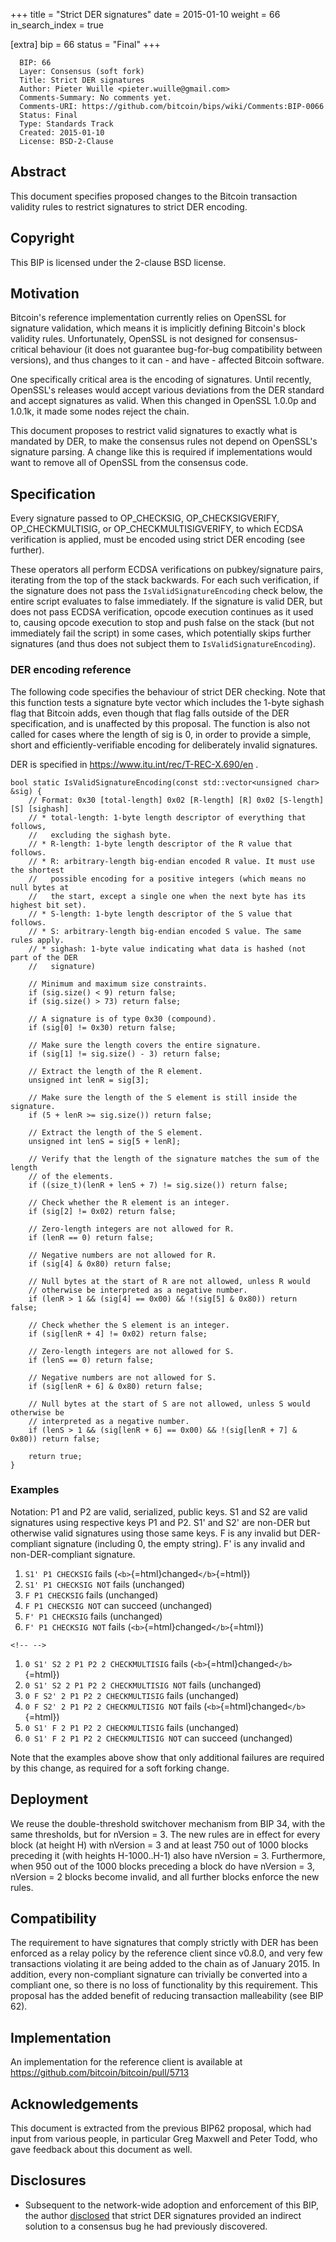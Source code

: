 +++
title = "Strict DER signatures"
date = 2015-01-10
weight = 66
in_search_index = true

[extra]
bip = 66
status = "Final"
+++

      BIP: 66
      Layer: Consensus (soft fork)
      Title: Strict DER signatures
      Author: Pieter Wuille <pieter.wuille@gmail.com>
      Comments-Summary: No comments yet.
      Comments-URI: https://github.com/bitcoin/bips/wiki/Comments:BIP-0066
      Status: Final
      Type: Standards Track
      Created: 2015-01-10
      License: BSD-2-Clause

## Abstract

This document specifies proposed changes to the Bitcoin transaction
validity rules to restrict signatures to strict DER encoding.

## Copyright

This BIP is licensed under the 2-clause BSD license.

## Motivation

Bitcoin\'s reference implementation currently relies on OpenSSL for
signature validation, which means it is implicitly defining Bitcoin\'s
block validity rules. Unfortunately, OpenSSL is not designed for
consensus-critical behaviour (it does not guarantee bug-for-bug
compatibility between versions), and thus changes to it can - and have -
affected Bitcoin software.

One specifically critical area is the encoding of signatures. Until
recently, OpenSSL\'s releases would accept various deviations from the
DER standard and accept signatures as valid. When this changed in
OpenSSL 1.0.0p and 1.0.1k, it made some nodes reject the chain.

This document proposes to restrict valid signatures to exactly what is
mandated by DER, to make the consensus rules not depend on OpenSSL\'s
signature parsing. A change like this is required if implementations
would want to remove all of OpenSSL from the consensus code.

## Specification

Every signature passed to OP\_CHECKSIG, OP\_CHECKSIGVERIFY,
OP\_CHECKMULTISIG, or OP\_CHECKMULTISIGVERIFY, to which ECDSA
verification is applied, must be encoded using strict DER encoding (see
further).

These operators all perform ECDSA verifications on pubkey/signature
pairs, iterating from the top of the stack backwards. For each such
verification, if the signature does not pass the
`IsValidSignatureEncoding` check below, the entire script evaluates to
false immediately. If the signature is valid DER, but does not pass
ECDSA verification, opcode execution continues as it used to, causing
opcode execution to stop and push false on the stack (but not
immediately fail the script) in some cases, which potentially skips
further signatures (and thus does not subject them to
`IsValidSignatureEncoding`).

### DER encoding reference

The following code specifies the behaviour of strict DER checking. Note
that this function tests a signature byte vector which includes the
1-byte sighash flag that Bitcoin adds, even though that flag falls
outside of the DER specification, and is unaffected by this proposal.
The function is also not called for cases where the length of sig is 0,
in order to provide a simple, short and efficiently-verifiable encoding
for deliberately invalid signatures.

DER is specified in <https://www.itu.int/rec/T-REC-X.690/en> .

    bool static IsValidSignatureEncoding(const std::vector<unsigned char> &sig) {
        // Format: 0x30 [total-length] 0x02 [R-length] [R] 0x02 [S-length] [S] [sighash]
        // * total-length: 1-byte length descriptor of everything that follows,
        //   excluding the sighash byte.
        // * R-length: 1-byte length descriptor of the R value that follows.
        // * R: arbitrary-length big-endian encoded R value. It must use the shortest
        //   possible encoding for a positive integers (which means no null bytes at
        //   the start, except a single one when the next byte has its highest bit set).
        // * S-length: 1-byte length descriptor of the S value that follows.
        // * S: arbitrary-length big-endian encoded S value. The same rules apply.
        // * sighash: 1-byte value indicating what data is hashed (not part of the DER
        //   signature)

        // Minimum and maximum size constraints.
        if (sig.size() < 9) return false;
        if (sig.size() > 73) return false;

        // A signature is of type 0x30 (compound).
        if (sig[0] != 0x30) return false;

        // Make sure the length covers the entire signature.
        if (sig[1] != sig.size() - 3) return false;

        // Extract the length of the R element.
        unsigned int lenR = sig[3];

        // Make sure the length of the S element is still inside the signature.
        if (5 + lenR >= sig.size()) return false;

        // Extract the length of the S element.
        unsigned int lenS = sig[5 + lenR];

        // Verify that the length of the signature matches the sum of the length
        // of the elements.
        if ((size_t)(lenR + lenS + 7) != sig.size()) return false;
     
        // Check whether the R element is an integer.
        if (sig[2] != 0x02) return false;

        // Zero-length integers are not allowed for R.
        if (lenR == 0) return false;

        // Negative numbers are not allowed for R.
        if (sig[4] & 0x80) return false;

        // Null bytes at the start of R are not allowed, unless R would
        // otherwise be interpreted as a negative number.
        if (lenR > 1 && (sig[4] == 0x00) && !(sig[5] & 0x80)) return false;

        // Check whether the S element is an integer.
        if (sig[lenR + 4] != 0x02) return false;

        // Zero-length integers are not allowed for S.
        if (lenS == 0) return false;

        // Negative numbers are not allowed for S.
        if (sig[lenR + 6] & 0x80) return false;

        // Null bytes at the start of S are not allowed, unless S would otherwise be
        // interpreted as a negative number.
        if (lenS > 1 && (sig[lenR + 6] == 0x00) && !(sig[lenR + 7] & 0x80)) return false;

        return true;
    }

### Examples

Notation: P1 and P2 are valid, serialized, public keys. S1 and S2 are
valid signatures using respective keys P1 and P2. S1\' and S2\' are
non-DER but otherwise valid signatures using those same keys. F is any
invalid but DER-compliant signature (including 0, the empty string). F\'
is any invalid and non-DER-compliant signature.

1.  `S1' P1 CHECKSIG` fails (`<b>`{=html}changed`</b>`{=html})
2.  `S1' P1 CHECKSIG NOT` fails (unchanged)
3.  `F P1 CHECKSIG` fails (unchanged)
4.  `F P1 CHECKSIG NOT` can succeed (unchanged)
5.  `F' P1 CHECKSIG` fails (unchanged)
6.  `F' P1 CHECKSIG NOT` fails (`<b>`{=html}changed`</b>`{=html})

```{=html}
<!-- -->
```
1.  `0 S1' S2 2 P1 P2 2 CHECKMULTISIG` fails
    (`<b>`{=html}changed`</b>`{=html})
2.  `0 S1' S2 2 P1 P2 2 CHECKMULTISIG NOT` fails (unchanged)
3.  `0 F S2' 2 P1 P2 2 CHECKMULTISIG` fails (unchanged)
4.  `0 F S2' 2 P1 P2 2 CHECKMULTISIG NOT` fails
    (`<b>`{=html}changed`</b>`{=html})
5.  `0 S1' F 2 P1 P2 2 CHECKMULTISIG` fails (unchanged)
6.  `0 S1' F 2 P1 P2 2 CHECKMULTISIG NOT` can succeed (unchanged)

Note that the examples above show that only additional failures are
required by this change, as required for a soft forking change.

## Deployment

We reuse the double-threshold switchover mechanism from BIP 34, with the
same thresholds, but for nVersion = 3. The new rules are in effect for
every block (at height H) with nVersion = 3 and at least 750 out of 1000
blocks preceding it (with heights H-1000..H-1) also have nVersion = 3.
Furthermore, when 950 out of the 1000 blocks preceding a block do have
nVersion = 3, nVersion = 2 blocks become invalid, and all further blocks
enforce the new rules.

## Compatibility

The requirement to have signatures that comply strictly with DER has
been enforced as a relay policy by the reference client since v0.8.0,
and very few transactions violating it are being added to the chain as
of January 2015. In addition, every non-compliant signature can
trivially be converted into a compliant one, so there is no loss of
functionality by this requirement. This proposal has the added benefit
of reducing transaction malleability (see BIP 62).

## Implementation

An implementation for the reference client is available at
<https://github.com/bitcoin/bitcoin/pull/5713>

## Acknowledgements

This document is extracted from the previous BIP62 proposal, which had
input from various people, in particular Greg Maxwell and Peter Todd,
who gave feedback about this document as well.

## Disclosures

-   Subsequent to the network-wide adoption and enforcement of this BIP,
    the author
    [disclosed](https://lists.linuxfoundation.org/pipermail/bitcoin-dev/2015-July/009697.html)
    that strict DER signatures provided an indirect solution to a
    consensus bug he had previously discovered.
